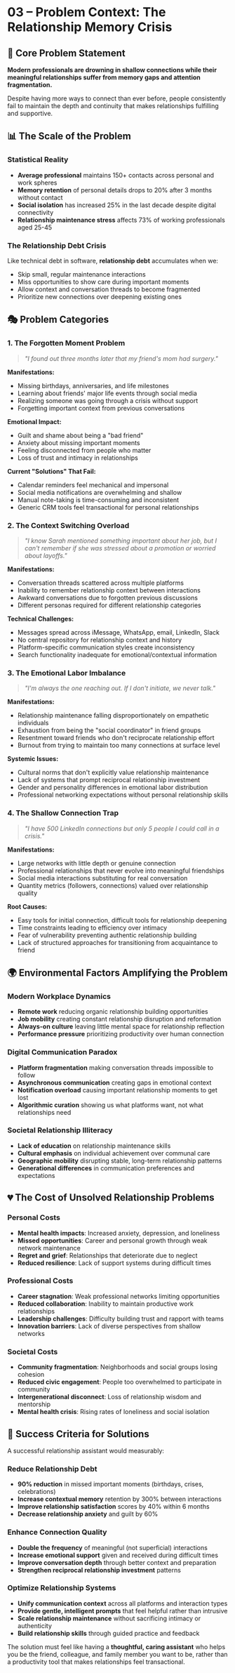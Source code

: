 # 03 – Problem Context: The Relationship Memory Crisis

## 🚨 Core Problem Statement

**Modern professionals are drowning in shallow connections while their meaningful relationships suffer from memory gaps and attention fragmentation.**

Despite having more ways to connect than ever before, people consistently fail to maintain the depth and continuity that makes relationships fulfilling and supportive.

## 📊 The Scale of the Problem

### **Statistical Reality**
- **Average professional** maintains 150+ contacts across personal and work spheres
- **Memory retention** of personal details drops to 20% after 3 months without contact
- **Social isolation** has increased 25% in the last decade despite digital connectivity
- **Relationship maintenance stress** affects 73% of working professionals aged 25-45

### **The Relationship Debt Crisis**
Like technical debt in software, **relationship debt** accumulates when we:
- Skip small, regular maintenance interactions
- Miss opportunities to show care during important moments
- Allow context and conversation threads to become fragmented
- Prioritize new connections over deepening existing ones

## 🎭 Problem Categories

### 1. **The Forgotten Moment Problem**
> *"I found out three months later that my friend's mom had surgery."*

**Manifestations:**
- Missing birthdays, anniversaries, and life milestones
- Learning about friends' major life events through social media
- Realizing someone was going through a crisis without support
- Forgetting important context from previous conversations

**Emotional Impact:**
- Guilt and shame about being a "bad friend"
- Anxiety about missing important moments
- Feeling disconnected from people who matter
- Loss of trust and intimacy in relationships

**Current "Solutions" That Fail:**
- Calendar reminders feel mechanical and impersonal
- Social media notifications are overwhelming and shallow
- Manual note-taking is time-consuming and inconsistent
- Generic CRM tools feel transactional for personal relationships

### 2. **The Context Switching Overload**
> *"I know Sarah mentioned something important about her job, but I can't remember if she was stressed about a promotion or worried about layoffs."*

**Manifestations:**
- Conversation threads scattered across multiple platforms
- Inability to remember relationship context between interactions
- Awkward conversations due to forgotten previous discussions
- Different personas required for different relationship categories

**Technical Challenges:**
- Messages spread across iMessage, WhatsApp, email, LinkedIn, Slack
- No central repository for relationship context and history
- Platform-specific communication styles create inconsistency
- Search functionality inadequate for emotional/contextual information

### 3. **The Emotional Labor Imbalance**
> *"I'm always the one reaching out. If I don't initiate, we never talk."*

**Manifestations:**
- Relationship maintenance falling disproportionately on empathetic individuals
- Exhaustion from being the "social coordinator" in friend groups
- Resentment toward friends who don't reciprocate relationship effort
- Burnout from trying to maintain too many connections at surface level

**Systemic Issues:**
- Cultural norms that don't explicitly value relationship maintenance
- Lack of systems that prompt reciprocal relationship investment
- Gender and personality differences in emotional labor distribution
- Professional networking expectations without personal relationship skills

### 4. **The Shallow Connection Trap**
> *"I have 500 LinkedIn connections but only 5 people I could call in a crisis."*

**Manifestations:**
- Large networks with little depth or genuine connection
- Professional relationships that never evolve into meaningful friendships
- Social media interactions substituting for real conversation
- Quantity metrics (followers, connections) valued over relationship quality

**Root Causes:**
- Easy tools for initial connection, difficult tools for relationship deepening
- Time constraints leading to efficiency over intimacy
- Fear of vulnerability preventing authentic relationship building
- Lack of structured approaches for transitioning from acquaintance to friend

## 🌍 Environmental Factors Amplifying the Problem

### **Modern Workplace Dynamics**
- **Remote work** reducing organic relationship building opportunities
- **Job mobility** creating constant relationship disruption and reformation
- **Always-on culture** leaving little mental space for relationship reflection
- **Performance pressure** prioritizing productivity over human connection

### **Digital Communication Paradox**
- **Platform fragmentation** making conversation threads impossible to follow
- **Asynchronous communication** creating gaps in emotional context
- **Notification overload** causing important relationship moments to get lost
- **Algorithmic curation** showing us what platforms want, not what relationships need

### **Societal Relationship Illiteracy**
- **Lack of education** on relationship maintenance skills
- **Cultural emphasis** on individual achievement over communal care
- **Geographic mobility** disrupting stable, long-term relationship patterns
- **Generational differences** in communication preferences and expectations

## 💔 The Cost of Unsolved Relationship Problems

### **Personal Costs**
- **Mental health impacts**: Increased anxiety, depression, and loneliness
- **Missed opportunities**: Career and personal growth through weak network maintenance
- **Regret and grief**: Relationships that deteriorate due to neglect
- **Reduced resilience**: Lack of support systems during difficult times

### **Professional Costs**
- **Career stagnation**: Weak professional networks limiting opportunities
- **Reduced collaboration**: Inability to maintain productive work relationships
- **Leadership challenges**: Difficulty building trust and rapport with teams
- **Innovation barriers**: Lack of diverse perspectives from shallow networks

### **Societal Costs**
- **Community fragmentation**: Neighborhoods and social groups losing cohesion
- **Reduced civic engagement**: People too overwhelmed to participate in community
- **Intergenerational disconnect**: Loss of relationship wisdom and mentorship
- **Mental health crisis**: Rising rates of loneliness and social isolation

## 🎯 Success Criteria for Solutions

A successful relationship assistant would measurably:

### **Reduce Relationship Debt**
- **90% reduction** in missed important moments (birthdays, crises, celebrations)
- **Increase contextual memory** retention by 300% between interactions
- **Improve relationship satisfaction** scores by 40% within 6 months
- **Decrease relationship anxiety** and guilt by 60%

### **Enhance Connection Quality**
- **Double the frequency** of meaningful (not superficial) interactions
- **Increase emotional support** given and received during difficult times
- **Improve conversation depth** through better context and preparation
- **Strengthen reciprocal relationship investment** patterns

### **Optimize Relationship Systems**
- **Unify communication context** across all platforms and interaction types
- **Provide gentle, intelligent prompts** that feel helpful rather than intrusive
- **Scale relationship maintenance** without sacrificing intimacy or authenticity
- **Build relationship skills** through guided practice and feedback

The solution must feel like having a **thoughtful, caring assistant** who helps you be the friend, colleague, and family member you want to be, rather than a productivity tool that makes relationships feel transactional.